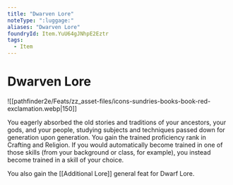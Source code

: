 ```yaml
---
title: "Dwarven Lore"
noteType: ":luggage:"
aliases: "Dwarven Lore"
foundryId: Item.YuU64gJNhpE2Eztr
tags:
  - Item
---
```


# Dwarven Lore
![[pathfinder2e/Feats/zz_asset-files/icons-sundries-books-book-red-exclamation.webp|150]]

You eagerly absorbed the old stories and traditions of your ancestors, your gods, and your people, studying subjects and techniques passed down for generation upon generation. You gain the trained proficiency rank in Crafting and Religion. If you would automatically become trained in one of those skills (from your background or class, for example), you instead become trained in a skill of your choice.

You also gain the [[Additional Lore]] general feat for Dwarf Lore.
